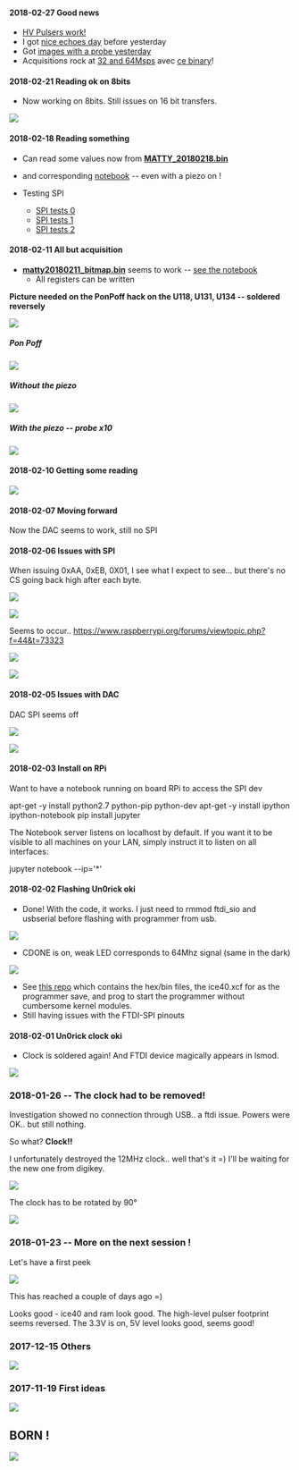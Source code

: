 #### 2018-02-27 Good news

* [HV Pulsers work!](/matty/images/hv/PonPoff_test/Readme.md)
* I got [nice echoes day](/matty/20180224b/Readme.md) before yesterday
* Got [images with a probe yesterday](/matty/20180225a/Readme.md)
* Acquisitions rock at [32 and 64Msps](/matty/20180227a/Readme.md) avec [ce binary](/matty/prog_flash/dMATTY128WE_inverted20180227.bin)!


#### 2018-02-21 Reading ok on 8bits

* Now working on 8bits. Still issues on 16 bit transfers.

![](/matty/images/MATTY_20180221_testcompteur8bits_bitmap.jpg)

#### 2018-02-18 Reading something

* Can read some values now from __[MATTY_20180218.bin](/matty/prog_flash/MATTY_20180218.bin)__
* and corresponding [notebook](/matty/prog_flash/MATTY_20180218.html) -- even with a piezo on !

* Testing SPI
  * [SPI tests 0](/matty/SPI/Untitled.ipynb)
  * [SPI tests 1](/matty/SPI/testSPI1.ipynb)
  * [SPI tests 2](/matty/SPI/testSPI2.ipynb)

#### 2018-02-11 All but acquisition

* __[matty20180211_bitmap.bin](/matty/prog_flash/MATTY20180211_bitmap.bin)__ seems to work -- [see the notebook](/matty/prog_flash/MATTY20180211_bitmap.ipynb)
  * All registers can be written

__Picture needed on the PonPoff hack on the U118, U131, U134 -- soldered reversely__

![](/matty/images/IMG_20180212_195429.jpg)

##### Pon Poff

![](/matty/images/pon/1_pulses.png) 

##### Without the piezo

![](/matty/images/pon/2_nopiezo.png)

##### With the piezo -- probe x10

![](/matty/images/pon/3_piezo.png)

#### 2018-02-10 Getting some reading

![](/matty/images/setup.png)



#### 2018-02-07 Moving forward

Now the DAC seems to work, still no SPI


#### 2018-02-06 Issues with SPI

When issuing 0xAA, 0xEB, 0X01, I see what I expect to see... but there's no  CS going back high after each byte.

![](/matty/images/debug/CLK+CS.BMP)

![](/matty/images/debug/CLK+MOSI.BMP)

Seems to occur.. https://www.raspberrypi.org/forums/viewtopic.php?f=44&t=73323 

![](/matty/images/debug/individual-xfer-miso.BMP)

![](/matty/images/debug/individual-xfer-CS.BMP)

#### 2018-02-05 Issues with DAC

DAC SPI seems off

![](/matty/images/debug/sdbleu_yellowcs.BMP)

![](/matty/images/debug/bleusdi_yellowsclk.BMP)

#### 2018-02-03 Install on RPi

Want to have a notebook running on board RPi to access the SPI dev

apt-get -y install python2.7 python-pip python-dev
apt-get -y install ipython ipython-notebook
pip install jupyter


The Notebook server listens on localhost by default. If you want it to be visible to all machines on your LAN, simply instruct it to listen on all interfaces:

jupyter notebook --ip='*'


#### 2018-02-02 Flashing Un0rick oki

* Done! With the code, it works. I just need to rmmod ftdi_sio and usbserial before flashing with programmer from usb.

![](/matty/images/IMG_20180202_233901.jpg)

* CDONE is on, weak LED corresponds to 64Mhz signal (same in the dark)

![](/matty/images/IMG_20180202_233921.jpg)

* See [this repo](/matty/prog_flash/) which contains the hex/bin files, the ice40.xcf for as the programmer save, and prog to start the programmer without cumbersome kernel modules.
* Still having issues with the FTDI-SPI pinouts


#### 2018-02-01 Un0rick clock oki

* Clock is soldered again! And FTDI device magically appears in lsmod.

![](/matty/images/IMG_20180203_131837.jpg)

### 2018-01-26 -- The clock had to be removed!

Investigation showed no connection through USB.. a ftdi issue. Powers were OK.. but still nothing.

So what? __Clock!!__

I unfortunately destroyed the 12MHz clock.. well that's it =) I'll be waiting for the new one from digikey.


![](/matty/images/IMG_20180126_200809.jpg)

The clock has to be rotated by 90°

![](/matty/images/20180126--compare.png)


### 2018-01-23 -- More on the next session !

Let's have a first peek

![](/matty/images/IMG_20180115_194856.jpg)

This has reached a couple of days ago =)

Looks good - ice40 and ram look good. The high-level pulser footprint seems reversed. The 3.3V is on, 5V level looks good, seems good!


### 2017-12-15 Others

![](/include/UniBoard/unimatty-2a.png)

### 2017-11-19 First ideas

![](/include/UniBoard/unisimple.jpg)


## BORN !

![](/matty/images/arf.jpg)
